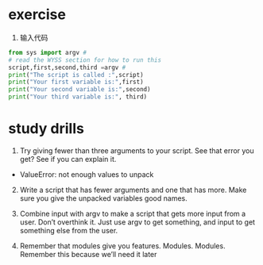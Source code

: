 # exercise
1. 输入代码
```python
from sys import argv #
# read the WYSS section for how to run this
script,first,second,third =argv #
print("The script is called :",script)
print("Your first variable is:",first)
print("Your second variable is:",second)
print("Your third variable is:", third)
```

# study drills
1. Try giving fewer than three arguments to your script. See that error you get? See if you can explain it.
  - ValueError: not enough values to unpack
2. Write a script that has fewer arguments and one that has more. Make sure you give the unpacked variables good names.

3. Combine input with argv to make a script that gets more input from a user. Don’t overthink it. Just use argv to get something, and input to get something else from the user.

4. Remember that modules give you features. Modules. Modules. Remember this because we’ll need it later
